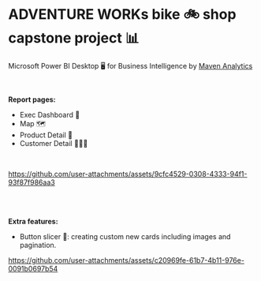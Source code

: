 # ADVENTURE WORKs bike 🚲 shop capstone project 📊
Microsoft Power BI Desktop 🖥️ for Business Intelligence by [Maven Analytics](https://www.udemy.com/course/microsoft-power-bi-up-running-with-power-bi-desktop/)


<br>

**Report pages:**
- Exec Dashboard 💼
- Map 🗺️
- Product Detail 🧾
- Customer Detail 🙍🏼‍♀️

<br>


https://github.com/user-attachments/assets/9cfc4529-0308-4333-94f1-93f87f986aa3




<br>
<br>

**Extra features:**
- Button slicer 🔳:  creating custom new cards including images and pagination.


https://github.com/user-attachments/assets/c20969fe-61b7-4b11-976e-0091b0697b54


